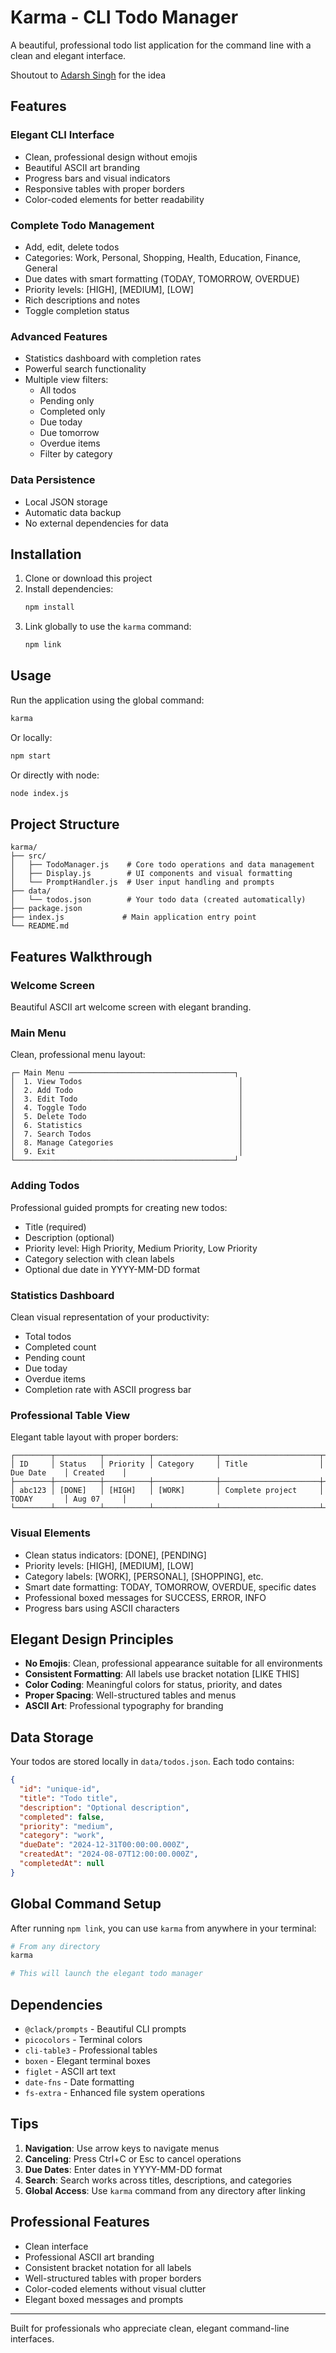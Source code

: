 # Karma - CLI Todo Manager

A beautiful, professional todo list application for the command line with a clean and elegant interface.

Shoutout to <a href="https://www.github.com/adarsh-sng" target="_blank">Adarsh Singh</a> for the idea

## Features

### Elegant CLI Interface
- Clean, professional design without emojis
- Beautiful ASCII art branding
- Progress bars and visual indicators
- Responsive tables with proper borders
- Color-coded elements for better readability

### Complete Todo Management
- Add, edit, delete todos
- Categories: Work, Personal, Shopping, Health, Education, Finance, General
- Due dates with smart formatting (TODAY, TOMORROW, OVERDUE)
- Priority levels: [HIGH], [MEDIUM], [LOW]
- Rich descriptions and notes
- Toggle completion status

### Advanced Features
- Statistics dashboard with completion rates
- Powerful search functionality
- Multiple view filters:
  - All todos
  - Pending only
  - Completed only
  - Due today
  - Due tomorrow
  - Overdue items
  - Filter by category

### Data Persistence
- Local JSON storage
- Automatic data backup
- No external dependencies for data

## Installation

1. Clone or download this project
2. Install dependencies:
   ```bash
   npm install
   ```
3. Link globally to use the `karma` command:
   ```bash
   npm link
   ```

## Usage

Run the application using the global command:
```bash
karma
```

Or locally:
```bash
npm start
```

Or directly with node:
```bash
node index.js
```

## Project Structure

```
karma/
├── src/
│   ├── TodoManager.js    # Core todo operations and data management
│   ├── Display.js        # UI components and visual formatting
│   └── PromptHandler.js  # User input handling and prompts
├── data/
│   └── todos.json        # Your todo data (created automatically)
├── package.json
├── index.js             # Main application entry point
└── README.md
```

## Features Walkthrough

### Welcome Screen
Beautiful ASCII art welcome screen with elegant branding.

### Main Menu
Clean, professional menu layout:
```
┌─ Main Menu ─────────────────────────────────────┐
│  1. View Todos                                   │
│  2. Add Todo                                     │
│  3. Edit Todo                                    │
│  4. Toggle Todo                                  │
│  5. Delete Todo                                  │
│  6. Statistics                                   │
│  7. Search Todos                                 │
│  8. Manage Categories                            │
│  9. Exit                                         │
└─────────────────────────────────────────────────┘
```

### Adding Todos
Professional guided prompts for creating new todos:
- Title (required)
- Description (optional)
- Priority level: High Priority, Medium Priority, Low Priority
- Category selection with clean labels
- Optional due date in YYYY-MM-DD format

### Statistics Dashboard
Clean visual representation of your productivity:
- Total todos
- Completed count
- Pending count
- Due today
- Overdue items
- Completion rate with ASCII progress bar

### Professional Table View
Elegant table layout with proper borders:
```
┌────────┬──────────┬──────────┬──────────────┬──────────────────────┬─────────────┬────────────┐
│ ID     │ Status   │ Priority │ Category     │ Title                │ Due Date    │ Created    │
├────────┼──────────┼──────────┼──────────────┼──────────────────────┼─────────────┼────────────┤
│ abc123 │ [DONE]   │ [HIGH]   │ [WORK]       │ Complete project     │ TODAY       │ Aug 07     │
└────────┴──────────┴──────────┴──────────────┴──────────────────────┴─────────────┴────────────┘
```

### Visual Elements
- Clean status indicators: [DONE], [PENDING]
- Priority levels: [HIGH], [MEDIUM], [LOW]
- Category labels: [WORK], [PERSONAL], [SHOPPING], etc.
- Smart date formatting: TODAY, TOMORROW, OVERDUE, specific dates
- Professional boxed messages for SUCCESS, ERROR, INFO
- Progress bars using ASCII characters

## Elegant Design Principles

- **No Emojis**: Clean, professional appearance suitable for all environments
- **Consistent Formatting**: All labels use bracket notation [LIKE THIS]
- **Color Coding**: Meaningful colors for status, priority, and dates
- **Proper Spacing**: Well-structured tables and menus
- **ASCII Art**: Professional typography for branding

## Data Storage

Your todos are stored locally in `data/todos.json`. Each todo contains:

```json
{
  "id": "unique-id",
  "title": "Todo title",
  "description": "Optional description",
  "completed": false,
  "priority": "medium",
  "category": "work",
  "dueDate": "2024-12-31T00:00:00.000Z",
  "createdAt": "2024-08-07T12:00:00.000Z",
  "completedAt": null
}
```

## Global Command Setup

After running `npm link`, you can use `karma` from anywhere in your terminal:

```bash
# From any directory
karma

# This will launch the elegant todo manager
```

## Dependencies

- `@clack/prompts` - Beautiful CLI prompts
- `picocolors` - Terminal colors
- `cli-table3` - Professional tables
- `boxen` - Elegant terminal boxes
- `figlet` - ASCII art text
- `date-fns` - Date formatting
- `fs-extra` - Enhanced file system operations

## Tips

1. **Navigation**: Use arrow keys to navigate menus
2. **Canceling**: Press Ctrl+C or Esc to cancel operations
3. **Due Dates**: Enter dates in YYYY-MM-DD format
4. **Search**: Search works across titles, descriptions, and categories
5. **Global Access**: Use `karma` command from any directory after linking

## Professional Features

- Clean interface
- Professional ASCII art branding
- Consistent bracket notation for all labels
- Well-structured tables with proper borders
- Color-coded elements without visual clutter
- Elegant boxed messages and prompts

---

Built for professionals who appreciate clean, elegant command-line interfaces.
